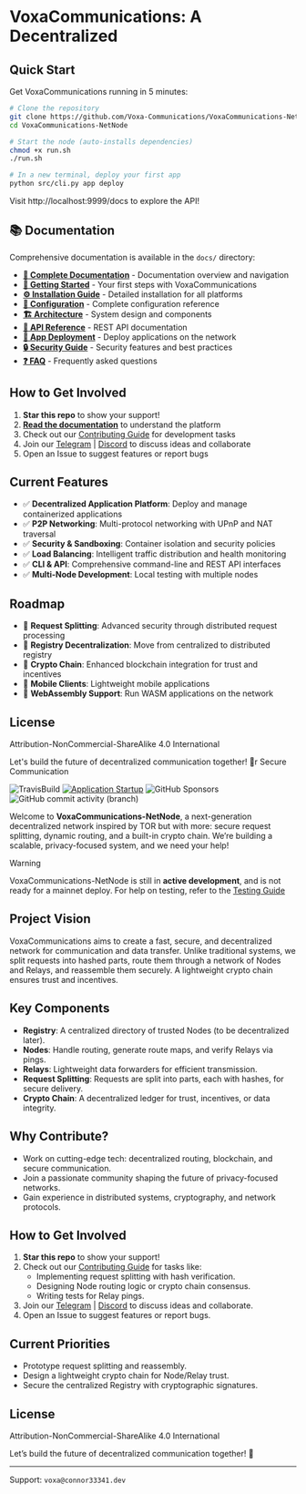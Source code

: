 # VoxaCommunications: A Decentralized
## Quick Start

Get VoxaCommunications running in 5 minutes:

```bash
# Clone the repository
git clone https://github.com/Voxa-Communications/VoxaCommunications-NetNode.git
cd VoxaCommunications-NetNode

# Start the node (auto-installs dependencies)
chmod +x run.sh
./run.sh

# In a new terminal, deploy your first app
python src/cli.py app deploy
```

Visit http://localhost:9999/docs to explore the API!

## 📚 Documentation

Comprehensive documentation is available in the `docs/` directory:

- **[📖 Complete Documentation](docs/README.md)** - Documentation overview and navigation
- **[🚀 Getting Started](docs/GETTING_STARTED.md)** - Your first steps with VoxaCommunications
- **[⚙️ Installation Guide](docs/INSTALLATION.md)** - Detailed installation for all platforms
- **[🔧 Configuration](docs/CONFIGURATION.md)** - Complete configuration reference
- **[🏗️ Architecture](docs/ARCHITECTURE.md)** - System design and components
- **[📡 API Reference](docs/API_REFERENCE.md)** - REST API documentation
- **[🚀 App Deployment](docs/APP_DEPLOYMENT.md)** - Deploy applications on the network
- **[🔒 Security Guide](docs/SECURITY.md)** - Security features and best practices
- **[❓ FAQ](docs/FAQ.md)** - Frequently asked questions

## How to Get Involved
1. **Star this repo** to show your support!
2. **[Read the documentation](docs/README.md)** to understand the platform
3. Check out our [Contributing Guide](CONTRIBUTING.md) for development tasks
4. Join our [Telegram](https://t.me/voxacommunications) | [Discord](https://discord.gg/EDtPX5E4D4) to discuss ideas and collaborate
5. Open an Issue to suggest features or report bugs

## Current Features
- ✅ **Decentralized Application Platform**: Deploy and manage containerized applications
- ✅ **P2P Networking**: Multi-protocol networking with UPnP and NAT traversal
- ✅ **Security & Sandboxing**: Container isolation and security policies
- ✅ **Load Balancing**: Intelligent traffic distribution and health monitoring
- ✅ **CLI & API**: Comprehensive command-line and REST API interfaces
- ✅ **Multi-Node Development**: Local testing with multiple nodes

## Roadmap
- 🔄 **Request Splitting**: Advanced security through distributed request processing
- 🔄 **Registry Decentralization**: Move from centralized to distributed registry
- 🔄 **Crypto Chain**: Enhanced blockchain integration for trust and incentives
- 🔄 **Mobile Clients**: Lightweight mobile applications
- 🔄 **WebAssembly Support**: Run WASM applications on the network

## License
Attribution-NonCommercial-ShareAlike 4.0 International

Let's build the future of decentralized communication together! 🚀r Secure Communication

![TravisBuild](https://app.travis-ci.com/Voxa-Communications/VoxaCommunications-NetNode.svg)
[![Application Startup](https://github.com/Voxa-Communications/VoxaCommunications-NetNode/actions/workflows/test-run.yml/badge.svg)](https://github.com/Voxa-Communications/VoxaCommunications-NetNode/actions/workflows/test-run.yml)
![GitHub Sponsors](https://img.shields.io/github/sponsors/Voxa-Communications)
![GitHub commit activity (branch)](https://img.shields.io/github/commit-activity/t/Voxa-Communications/VoxaCommunications-NetNode/dev)


<!--shields generated with shields.io-->

Welcome to **VoxaCommunications-NetNode**, a next-generation decentralized network inspired by TOR but with more: secure request splitting, dynamic routing, and a built-in crypto chain. We’re building a scalable, privacy-focused system, and we need your help!

> [!WARNING]
> VoxaCommunications-NetNode is still in **active development**, and is not ready for a mainnet deploy. For help on testing, refer to the [Testing Guide](TESTING.md)

## Project Vision
VoxaCommunications aims to create a fast, secure, and decentralized network for communication and data transfer. Unlike traditional systems, we split requests into hashed parts, route them through a network of Nodes and Relays, and reassemble them securely. A lightweight crypto chain ensures trust and incentives.

## Key Components
- **Registry**: A centralized directory of trusted Nodes (to be decentralized later).
- **Nodes**: Handle routing, generate route maps, and verify Relays via pings.
- **Relays**: Lightweight data forwarders for efficient transmission.
- **Request Splitting**: Requests are split into parts, each with hashes, for secure delivery.
- **Crypto Chain**: A decentralized ledger for trust, incentives, or data integrity.

## Why Contribute?
- Work on cutting-edge tech: decentralized routing, blockchain, and secure communication.
- Join a passionate community shaping the future of privacy-focused networks.
- Gain experience in distributed systems, cryptography, and network protocols.

## How to Get Involved
1. **Star this repo** to show your support!
2. Check out our [Contributing Guide](CONTRIBUTING.md) for tasks like:
   - Implementing request splitting with hash verification.
   - Designing Node routing logic or crypto chain consensus.
   - Writing tests for Relay pings.
3. Join our [Telegram](https://t.me/voxacommunications) | [Discord](https://discord.gg/EDtPX5E4D4) to discuss ideas and collaborate.
4. Open an Issue to suggest features or report bugs.

## Current Priorities
- Prototype request splitting and reassembly.
- Design a lightweight crypto chain for Node/Relay trust.
- Secure the centralized Registry with cryptographic signatures.

## License
Attribution-NonCommercial-ShareAlike 4.0 International

Let’s build the future of decentralized communication together! 🚀

---
Support: `voxa@connor33341.dev`